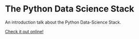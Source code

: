 # The Python Data Science Stack

An introduction talk about the Python Data-Science Stack.

[Check it out online!](http://nbviewer.jupyter.org/format/slides/github/FlorianWilhelm/python_data-science_stack/blob/master/notebook.ipynb#/)

